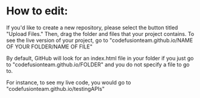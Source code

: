 # How to edit:

If you'd like to create a new repository, please select the button titled "Upload Files."  Then, drag the folder and files that your project contains.  To see the live version of your project, go to "codefusionteam.github.io/NAME OF YOUR FOLDER/NAME OF FILE"  

By default, GitHub will look for an index.html file in your folder if you just go to "codefusionteam.github.io/FOLDER" and you do not specify a file to go to.

For instance, to see my live code, you would go to "codefusionteam.github.io/testingAPIs"
